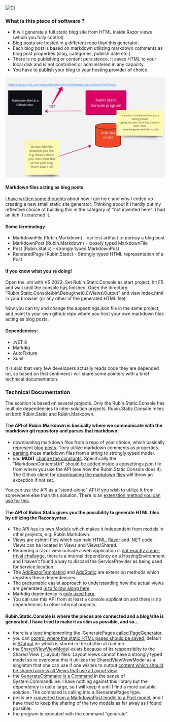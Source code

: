 ![CI](https://github.com/Danielovich/RubinStatic/actions/workflows/dotnet.yml/badge.svg)

### What is this piece of software ?

- It will generate a full static blog site from HTML inside Razor views (which you fully control).
- Blog posts are hosted in a different repo than this generator. 
- Each blog post is based on markdown utilizing markdown comments as blog post properties (slug, categories, publish date etc.).
- There is no publishing or content persistence. It saves HTML to your local disk and is not controlled or administered in any capacity. 
- You have to publish your blog to your hosting provider of choice.

![](https://raw.githubusercontent.com/Danielovich/RubinStatic/main/doc/assets/basicdesc.jpg)

#### Markdown files acting as blog posts

[I have written some thoughts](designthoughts.md) about how I got here and why I ended up creating a new small static site generator. Thinking about it I hardly put my reflective choice of building this in the category of "not invented here". I had an itch. I scratched it.

#### Some terminology

- MarkdownFile (Rubin.Markdown) - earliest artifact to portray a blog post
- MarkdownPost (Rubin.Markdown) - loosely typed MarkdownFile
- Post (Rubin.Static) - strongly typed MarkdownPost
- RenderedPage (Rubin.Static) - Strongly typed HTML representation of a Post

#### If you know what you're doing!

Open the .sln with VS 2022. Set Rubin.Static.Console as start project, hit F5 and wait until the console has finished. Open the directory "Rubin.Static.Console\bin\Debug\net8.0\Views\Output" and view Index.html in your browser (or any other of the generated HTML file).

Now you can try and change the appsettings.json file in the same project, and point to your own github repo where you host your own markdown files acting as blog posts.

#### Dependencies:

- .NET 8 
- Markdig
- AutoFixture
- Xunit

It is said that very few developers actually reads code they are depended on, so based on that sentiment I will share some pointers with a brief technical documentation.

### Technical Documentation

The solution is based on several projects. Only the Rubin.Static.Console has multiple dependencies to inter-solution projects. Rubin.Static.Console relies on both Rubin.Static and Rubin.Markdown.

#### The API of Rubin.Markdown is basically where we communicate with the markdown git repository and parses that markdown:

- downloading markdown files from a repo of your choice, which basically represent [blog posts](https://github.com/Danielovich/markdownposts). They utilize markdown comments as properties.
- [parsing](https://github.com/Danielovich/RubinStatic/blob/main/src/Rubin.Markdown/Parsers/MarkdownPostParser.cs) those markdown files from a string to strongly typed model.
- you **MUST** [change the constants](https://github.com/Danielovich/RubinStatic/blob/main/src/Rubin.Markdown/Constants.cs). Specifically the "MarkdownContentsUrl" should be added inside a appsettings.json file from where you use the API (see how the Rubin.Static.Console does it). The Github client for [downloading the markdown files](https://github.com/Danielovich/RubinStatic/blob/main/src/Rubin.Markdown/GithubClient/GitHubApiService.cs) will throw an exception if not set.

You can use the API as a "stand-alone" API if you wish to utilize it from somewhere else than this solution. There is an [extenstion method you can use for this](https://github.com/Danielovich/RubinStatic/blob/main/src/Rubin.Markdown/Extensions/StartupExtensions.cs).


#### The API of Rubin.Static gives you the possibility to generate HTML files by utilizing the Razor syntax. 

- The API has its own Models which makes it independent from models in other projects, e.g: Rubin.Markdown.
- Views are cshtml files which can hold HTML, [Razor](https://www.w3schools.com/asp/razor_syntax.asp) and .NET code. Views can be located in Views and Views/Shared.
- Rendering a razor view outside a web application is [not exactly a non-trival challange](https://github.com/Danielovich/RubinStatic/blob/main/src/Rubin.Static/Rendering/Renderer.cs), there is a internal dependency on a HostingEnvironment and I haven't found a way to discard the ServiceProvider as being used for service location.
- The [AddRazorTemplating](https://github.com/Danielovich/RubinStatic/blob/main/src/Rubin.Static/Infrastructure/StartupExtensions.cs) and [AddStatic](https://github.com/Danielovich/RubinStatic/blob/main/src/Rubin.Static/Infrastructure/StartupExtensions.cs) are extension methods which registers these dependencies.
- The presumable easist approach to understanding how the actual views are generated [is to follow along here](https://github.com/Danielovich/RubinStatic/blob/main/src/Rubin.Static/Rendering/PageRendering.cs).
- Markdig dependency is [only used here](https://github.com/Danielovich/RubinStatic/blob/main/src/Rubin.Static/Services/TransformMarkdownToHTMLService.cs).
- You can use this API from at least a console application and there is no dependencies to other internal projects.

#### Rubin.Static.Console is where the pieces are connected and a blog/site is generated. I have tried to make it as slim as possible, and so...

- there is a type implementing the IGeneratePages [called PageGenerator](https://github.com/Danielovich/RubinStatic/blob/main/src/Rubin.Static.Console/Generators/PageGenerator.cs).
- you can [control where the static HTML pages should be saved](https://github.com/Danielovich/RubinStatic/blob/main/src/Rubin.Static.Console/Generators/ISavePage.cs), default is [/Output](https://github.com/Danielovich/RubinStatic/blob/main/src/Rubin.Static.Console/Generators/SaveAsFile.cs) dir which is stored in the obj/bin at runtime.
- the [SharedViewViewModel](https://github.com/Danielovich/RubinStatic/blob/main/src/Rubin.Static/Rendering/SharedViewViewModel.cs) exists because of its responsibilty to the Shared View (_Layout) files. Layout views cannot have a strongly typed model so to overcome this it utilizes the SharedViewViewModel as a singleton that one can use if one wishes to output [content which should be shared across all Views that use a Layout view](https://github.com/Danielovich/RubinStatic/blob/main/src/Rubin.Static/Views/Shared/_Layout.cshtml). 
- the [GenerateCommand is a Command](https://github.com/Danielovich/RubinStatic/blob/main/src/Rubin.Static.Console/GenerateCommand.cs) in the sense of System.CommandLine. I have nothing against this library but the dependency is quite large, so I will keep it until I find a more suitable solution. The command is calling into a IGeneratePages type.
- posts are [converted from a MarkdownPost model to a Post model](https://github.com/Danielovich/RubinStatic/blob/main/src/Rubin.Static.Console/Mappers/PostService.cs), and I have tried to keep the sharing of the two models as far away as I found possible.
- the program is executed with the command "generate".